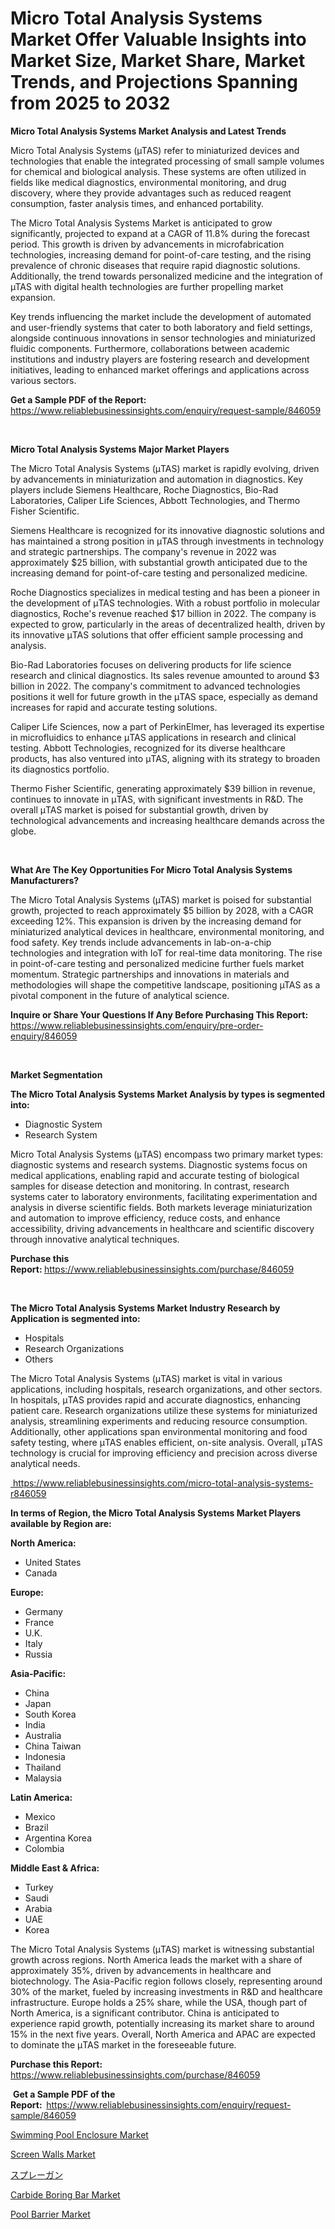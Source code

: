 <p><h1>Micro Total Analysis Systems Market Offer Valuable Insights into Market Size, Market Share, Market Trends, and Projections Spanning from 2025 to 2032</h1></p><p><strong>Micro Total Analysis Systems Market Analysis and Latest Trends</strong></p>
<p><p>Micro Total Analysis Systems (µTAS) refer to miniaturized devices and technologies that enable the integrated processing of small sample volumes for chemical and biological analysis. These systems are often utilized in fields like medical diagnostics, environmental monitoring, and drug discovery, where they provide advantages such as reduced reagent consumption, faster analysis times, and enhanced portability.</p><p>The Micro Total Analysis Systems Market is anticipated to grow significantly, projected to expand at a CAGR of 11.8% during the forecast period. This growth is driven by advancements in microfabrication technologies, increasing demand for point-of-care testing, and the rising prevalence of chronic diseases that require rapid diagnostic solutions. Additionally, the trend towards personalized medicine and the integration of µTAS with digital health technologies are further propelling market expansion.</p><p>Key trends influencing the market include the development of automated and user-friendly systems that cater to both laboratory and field settings, alongside continuous innovations in sensor technologies and miniaturized fluidic components. Furthermore, collaborations between academic institutions and industry players are fostering research and development initiatives, leading to enhanced market offerings and applications across various sectors.</p></p>
<p><strong>Get a Sample PDF of the Report:&nbsp;</strong> <a href="https://www.reliablebusinessinsights.com/enquiry/request-sample/846059?utm_campaign=39&utm_medium=2&utm_source=Github&utm_content=ia&utm_term=20022025&utm_id=micro-total-analysis-systems">https://www.reliablebusinessinsights.com/enquiry/request-sample/846059</a></p>
<p>&nbsp;</p>
<p><strong>Micro Total Analysis Systems Major Market Players</strong></p>
<p><p>The Micro Total Analysis Systems (μTAS) market is rapidly evolving, driven by advancements in miniaturization and automation in diagnostics. Key players include Siemens Healthcare, Roche Diagnostics, Bio-Rad Laboratories, Caliper Life Sciences, Abbott Technologies, and Thermo Fisher Scientific.</p><p>Siemens Healthcare is recognized for its innovative diagnostic solutions and has maintained a strong position in μTAS through investments in technology and strategic partnerships. The company's revenue in 2022 was approximately $25 billion, with substantial growth anticipated due to the increasing demand for point-of-care testing and personalized medicine.</p><p>Roche Diagnostics specializes in medical testing and has been a pioneer in the development of μTAS technologies. With a robust portfolio in molecular diagnostics, Roche's revenue reached $17 billion in 2022. The company is expected to grow, particularly in the areas of decentralized health, driven by its innovative μTAS solutions that offer efficient sample processing and analysis.</p><p>Bio-Rad Laboratories focuses on delivering products for life science research and clinical diagnostics. Its sales revenue amounted to around $3 billion in 2022. The company's commitment to advanced technologies positions it well for future growth in the μTAS space, especially as demand increases for rapid and accurate testing solutions.</p><p>Caliper Life Sciences, now a part of PerkinElmer, has leveraged its expertise in microfluidics to enhance μTAS applications in research and clinical testing. Abbott Technologies, recognized for its diverse healthcare products, has also ventured into μTAS, aligning with its strategy to broaden its diagnostics portfolio.</p><p>Thermo Fisher Scientific, generating approximately $39 billion in revenue, continues to innovate in μTAS, with significant investments in R&D. The overall μTAS market is poised for substantial growth, driven by technological advancements and increasing healthcare demands across the globe.</p></p>
<p>&nbsp;</p>
<p><strong>What Are The Key Opportunities For Micro Total Analysis Systems Manufacturers?</strong></p>
<p><p>The Micro Total Analysis Systems (µTAS) market is poised for substantial growth, projected to reach approximately $5 billion by 2028, with a CAGR exceeding 12%. This expansion is driven by the increasing demand for miniaturized analytical devices in healthcare, environmental monitoring, and food safety. Key trends include advancements in lab-on-a-chip technologies and integration with IoT for real-time data monitoring. The rise in point-of-care testing and personalized medicine further fuels market momentum. Strategic partnerships and innovations in materials and methodologies will shape the competitive landscape, positioning µTAS as a pivotal component in the future of analytical science.</p></p>
<p><strong>Inquire or Share Your Questions If Any Before Purchasing This Report:</strong> <a href="https://www.reliablebusinessinsights.com/enquiry/pre-order-enquiry/846059?utm_campaign=39&utm_medium=2&utm_source=Github&utm_content=ia&utm_term=20022025&utm_id=micro-total-analysis-systems">https://www.reliablebusinessinsights.com/enquiry/pre-order-enquiry/846059</a></p>
<p>&nbsp;</p>
<p><strong>Market Segmentation</strong></p>
<p><strong>The Micro Total Analysis Systems Market Analysis by types is segmented into:</strong></p>
<p><ul><li>Diagnostic System</li><li>Research System</li></ul></p>
<p><p>Micro Total Analysis Systems (μTAS) encompass two primary market types: diagnostic systems and research systems. Diagnostic systems focus on medical applications, enabling rapid and accurate testing of biological samples for disease detection and monitoring. In contrast, research systems cater to laboratory environments, facilitating experimentation and analysis in diverse scientific fields. Both markets leverage miniaturization and automation to improve efficiency, reduce costs, and enhance accessibility, driving advancements in healthcare and scientific discovery through innovative analytical techniques.</p></p>
<p><strong>Purchase this Report:&nbsp;</strong><a href="https://www.reliablebusinessinsights.com/purchase/846059?utm_campaign=39&utm_medium=2&utm_source=Github&utm_content=ia&utm_term=20022025&utm_id=micro-total-analysis-systems">https://www.reliablebusinessinsights.com/purchase/846059</a></p>
<p>&nbsp;</p>
<p><strong>The Micro Total Analysis Systems Market Industry Research by Application is segmented into:</strong></p>
<p><ul><li>Hospitals</li><li>Research Organizations</li><li>Others</li></ul></p>
<p><p>The Micro Total Analysis Systems (μTAS) market is vital in various applications, including hospitals, research organizations, and other sectors. In hospitals, μTAS provides rapid and accurate diagnostics, enhancing patient care. Research organizations utilize these systems for miniaturized analysis, streamlining experiments and reducing resource consumption. Additionally, other applications span environmental monitoring and food safety testing, where μTAS enables efficient, on-site analysis. Overall, μTAS technology is crucial for improving efficiency and precision across diverse analytical needs.</p></p>
<p><a href="https://www.reliablebusinessinsights.com/micro-total-analysis-systems-r846059?utm_campaign=39&utm_medium=2&utm_source=Github&utm_content=ia&utm_term=20022025&utm_id=micro-total-analysis-systems">&nbsp;https://www.reliablebusinessinsights.com/micro-total-analysis-systems-r846059</a></p>
<p><strong>In terms of Region, the Micro Total Analysis Systems Market Players available by Region are:</strong></p>
<p>
    <p> <strong> North America: </strong>
        <ul>
            <li>United States</li>
            <li>Canada</li>
        </ul>
        </p> 
    <p> <strong> Europe: </strong>
        <ul>
            <li>Germany</li>
            <li>France</li>
            <li>U.K.</li>
            <li>Italy</li>
            <li>Russia</li>
        </ul>
        </p> 
    <p> <strong> Asia-Pacific: </strong>
        <ul>
            <li>China</li>
            <li>Japan</li>
            <li>South Korea</li>
            <li>India</li>
            <li>Australia</li>
            <li>China Taiwan</li>
            <li>Indonesia</li>
            <li>Thailand</li>
            <li>Malaysia</li>
        </ul>
        </p> 
    <p> <strong> Latin America: </strong>
        <ul>
            <li>Mexico</li>
            <li>Brazil</li>
            <li>Argentina Korea</li>
            <li>Colombia</li>
        </ul>
        </p> 
    <p> <strong> Middle East & Africa: </strong>
        <ul>
            <li>Turkey</li>
            <li>Saudi</li>
            <li>Arabia</li>
            <li>UAE</li>
            <li>Korea</li>
        </ul>
    </p>
    </p>
<p><p>The Micro Total Analysis Systems (μTAS) market is witnessing substantial growth across regions. North America leads the market with a share of approximately 35%, driven by advancements in healthcare and biotechnology. The Asia-Pacific region follows closely, representing around 30% of the market, fueled by increasing investments in R&D and healthcare infrastructure. Europe holds a 25% share, while the USA, though part of North America, is a significant contributor. China is anticipated to experience rapid growth, potentially increasing its market share to around 15% in the next five years. Overall, North America and APAC are expected to dominate the μTAS market in the foreseeable future.</p></p>
<p><strong>Purchase this Report: </strong><a href="https://www.reliablebusinessinsights.com/purchase/846059?utm_campaign=39&utm_medium=2&utm_source=Github&utm_content=ia&utm_term=20022025&utm_id=micro-total-analysis-systems">https://www.reliablebusinessinsights.com/purchase/846059</a></p>
<p>&nbsp;<strong>Get a Sample PDF of the Report:&nbsp;&nbsp;</strong><a href="https://www.reliablebusinessinsights.com/enquiry/request-sample/846059?utm_campaign=39&utm_medium=2&utm_source=Github&utm_content=ia&utm_term=20022025&utm_id=micro-total-analysis-systems">https://www.reliablebusinessinsights.com/enquiry/request-sample/846059</a></p>
<p><strong></strong></p>
<p><p><a href="https://github.com/penglatilles/Market-Research-Report-List-1/blob/main/swimming-pool-enclosure-market.md?utm_campaign=39&utm_medium=2&utm_source=Github&utm_content=ia&utm_term=20022025&utm_id=micro-total-analysis-systems">Swimming Pool Enclosure Market</a></p><p><a href="https://github.com/saaindosya/Market-Research-Report-List-1/blob/main/screen-walls-market.md?utm_campaign=39&utm_medium=2&utm_source=Github&utm_content=ia&utm_term=20022025&utm_id=micro-total-analysis-systems">Screen Walls Market</a></p><p><a href="https://github.com/mohamedbakry57/Market-Research-Report-List-7/blob/main/320563638243.md?utm_campaign=39&utm_medium=2&utm_source=Github&utm_content=ia&utm_term=20022025&utm_id=micro-total-analysis-systems">スプレーガン</a></p><p><a href="https://github.com/ternainglin/Market-Research-Report-List-1/blob/main/carbide-boring-bar-market.md?utm_campaign=39&utm_medium=2&utm_source=Github&utm_content=ia&utm_term=20022025&utm_id=micro-total-analysis-systems">Carbide Boring Bar Market</a></p><p><a href="https://github.com/agdonthisa/Market-Research-Report-List-1/blob/main/pool-barrier-market.md?utm_campaign=39&utm_medium=2&utm_source=Github&utm_content=ia&utm_term=20022025&utm_id=micro-total-analysis-systems">Pool Barrier Market</a></p></p>